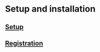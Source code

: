 # Setup and installation


## [Setup](/setup-and-installation/setup.md)

## [Registration](setup-and-installation/registration.html)

